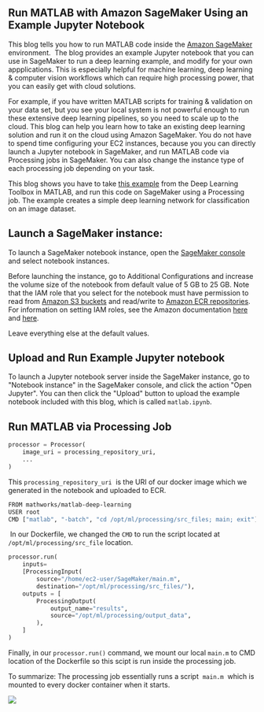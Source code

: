 Run MATLAB with Amazon SageMaker Using an Example Jupyter Notebook
------------------------

This blog tells you how to run MATLAB code inside the [Amazon SageMaker](https://aws.amazon.com/sagemaker/) environment.  The blog provides an example Jupyter notebook that you can use in SageMaker to run a deep learning example, and modify for your own appplications.
This is especially helpful for machine learning, deep learning & computer vision workflows which can require high processing power, that you can easily get with cloud solutions.

For example, if you have written MATLAB scripts for training & validation on your data set, but you see your local system is not powerful enough to run these extensive deep learning pipelines, so you need to scale up to the cloud. This blog can help you learn how to take an existing deep learning solution and run it on the cloud using Amazon SageMaker. You do not have to spend time configuring your EC2 instances, because you you can directly launch a Jupyter notebook in SageMaker, and run MATLAB code via Processing jobs in SageMaker. You can also change the instance type of each processing job depending on your task. 

This blog shows you have to take [this example](https://www.mathworks.com/help/deeplearning/ug/create-simple-deep-learning-network-for-classification.html) from the Deep Learning Toolbox in MATLAB, and run this code on SageMaker using a Processing job. The example creates a simple deep learning network for classification on an image dataset.


Launch a SageMaker instance: 
--------------------------------

To launch a SageMaker notebook instance, open the [SageMaker console](https://console.aws.amazon.com/sagemaker/home?region=us-east-1#/notebook-instances) and select notebook instances. 

Before launching the instance, go to Additional Configurations and increase the volume size of the notebook from default value of 5 GB to 25 GB. 
Note that the IAM role that you select for the notebook must have permission to read from [Amazon S3 buckets](https://s3.console.aws.amazon.com/s3/home) and read/write to [Amazon ECR repositories](https://console.aws.amazon.com/ecr/repositories). For information on setting IAM roles, see the Amazon documentation [here](https://docs.aws.amazon.com/AmazonRDS/latest/AuroraUserGuide/AuroraMySQL.Integrating.Authorizing.IAM.S3CreatePolicy.html) and [here](https://docs.aws.amazon.com/AmazonECR/latest/userguide/repository-policy-examples.html). 

Leave everything else at the default values. 

Upload and Run Example Jupyter notebook 
--------------------------

To launch a Jupyter notebook server inside the SageMaker instance, go to "Notebook instance" in the SageMaker console, and click the action "Open Jupyter". You can then click the "Upload" button to upload the example notebook included with this blog, which is called `matlab.ipynb`. 

Run MATLAB via Processing Job
----------------------------------

```python
processor = Processor(
    image_uri = processing_repository_uri,
    ...
)
```

This `processing_repository_uri`  is the URI of our docker image which we generated in the notebook and uploaded to ECR. 

```bash
FROM mathworks/matlab-deep-learning
USER root
CMD ["matlab", "-batch", "cd /opt/ml/processing/src_files; main; exit"]
```

 In our Dockerfile, we changed the `CMD` to run the script located at `/opt/ml/processing/src_file` location. 

```python
processor.run(
    inputs=
    [ProcessingInput(
        source="/home/ec2-user/SageMaker/main.m",
        destination="/opt/ml/processing/src_files/"),
    outputs = [
        ProcessingOutput(
            output_name="results",
            source="/opt/ml/processing/output_data",
        ),
    ]
)
```

Finally, in our `processor.run()` command, we mount our local `main.m` to CMD location of the Dockerfile so this scipt is run inside the processing job. 

  

To summarize: The processing job essentially runs a script  `main.m`  which is mounted to every docker container when it starts. 

  

![](https://sagemaker.readthedocs.io/en/stable/_images/amazon_sagemaker_processing_image1.png)
